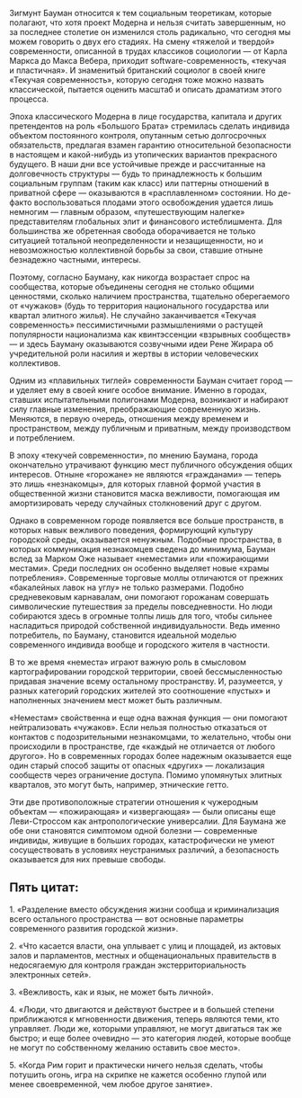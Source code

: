 Зигмунт Бауман относится к тем социальным теоретикам, которые полагают, что хотя проект Модерна и нельзя считать завершенным, но за последнее столетие он изменился столь радикально, что сегодня мы можем говорить о двух его стадиях. На смену «тяжелой и твердой» современности, описанной в трудах классиков социологии — от Карла Маркса до Макса Вебера, приходит software-современность, «текучая и пластичная». И знаменитый британский социолог в своей книге «Текучая современность», которую сегодня тоже можно назвать классической, пытается оценить масштаб и описать драматизм этого процесса.  


Эпоха классического Модерна в лице государства, капитала и других претендентов на роль «Большого Брата» стремилась сделать индивида объектом постоянного контроля, опутанным сетью долгосрочных обязательств, предлагая взамен гарантию относительной безопасности в настоящем и какой-нибудь из утопических вариантов прекрасного будущего. В наши дни все устойчивые прежде и рассчитанные на долговечность структуры — будь то принадлежность к большим социальным группам (таким как класс) или паттерны отношений в приватной сфере — оказываются в «расплавленном» состоянии. Но де-факто воспользоваться плодами этого освобождения удается лишь немногим — главным образом, «путешествующим налегке» представителям глобальных элит и финансового истеблишмента. Для большинства же обретенная свобода оборачивается не только ситуацией тотальной неопределенности и незащищенности, но и невозможностью коллективной борьбы за свои, ставшие отныне безнадежно частными, интересы. 

Поэтому, согласно Бауману, как никогда возрастает спрос на сообщества, которые объединены сегодня не столько общими ценностями, сколько наличием пространства, тщательно оберегаемого от «чужаков» (будь то территория национального государства или квартал элитного жилья). Не случайно заканчивается «Текучая современность» пессимистичными размышлениями о растущей популярности национализма как квинтэссенции «взрывных сообществ» — и здесь Бауману оказываются созвучными идеи Рене Жирара об учредительной роли насилия и жертвы в истории человеческих коллективов.

Одним из «плавильных тиглей» современности Бауман считает город — и уделяет ему в своей книге особое внимание. Именно в городах, ставших испытательными полигонами Модерна, возникают и набирают силу главные изменения, преображающие современную жизнь. Меняются, в первую очередь, отношения между временем и пространством, между публичным и приватным, между производством и потреблением. 

В эпоху «текучей современности», по мнению Баумана, города окончательно утрачивают функцию мест публичного обсуждения общих интересов. Отныне «горожане» не являются «гражданами» — теперь это лишь «незнакомцы», для которых главной формой участия в общественной жизни становится маска вежливости, помогающая им амортизировать череду случайных столкновений друг с другом. 

Однако в современном городе появляется все больше пространств, в которых навык вежливого поведения, формирующий культуру городской среды, оказывается ненужным. Подобные пространства, в которых коммуникация незнакомцев сведена до минимума, Бауман вслед за Марком Оже называет «неместами» или «пожирающими местами». Среди последних он особенно выделяет новые «храмы потребления». Современные торговые моллы отличаются от прежних «бакалейных лавок на углу» не только размерами. Подобно средневековым карнавалам, они помогают горожанам совершать символические путешествия за пределы повседневности. Но люди собираются здесь в огромные толпы лишь для того, чтобы сильнее насладиться природой собственной индивидуальности. Ведь именно потребитель, по Бауману, становится идеальной моделью современного индивида вообще и городского жителя в частности. 

В то же время «неместа» играют важную роль в смысловом картографировании городской территории, своей бессмысленностью придавая значение всему остальному пространству. И, разумеется, у разных категорий городских жителей это соотношение «пустых» и наполненных значением мест может быть различным.

«Неместам» свойственна и еще одна важная функция — они помогают нейтрализовать «чужаков». Если нельзя полностью отказаться от контактов с подозрительными незнакомцами, то желательно, чтобы они происходили в пространстве, где «каждый не отличается от любого другого». Но в современных городах более надежным оказывается еще один старый способ защиты от опасных «других» — локализация сообществ через ограничение доступа. Помимо упомянутых элитных кварталов, это могут быть, например, этнические гетто. 

Эти две противоположные стратегии отношения к чужеродным объектам — «пожирающая» и «извергающая» — были описаны еще Леви-Строссом как антропологические универсалии. Для Баумана же обе они становятся симптомом одной болезни — современные индивиды, живущие в больших городах, катастрофически не умеют сосуществовать в условиях неустранимых различий, а безопасность оказывается для них превыше свободы.

## Пять цитат:  


1\. «Разделение вместо обсуждения жизни сообща и криминализация всего остального пространства — вот основные параметры современного развития городской жизни».

2\. «Что касается власти, она уплывает с улиц и площадей, из актовых залов и парламентов, местных и общенациональных правительств в недосягаемую для контроля граждан экстерриториальность электронных сетей».

3\. «Вежливость, как и язык, не может быть личной».

4\. «Люди, что двигаются и действуют быстрее и в большей степени приближаются к мгновенности движения, теперь являются теми, кто управляет. Люди же, которыми управляют, не могут двигаться так же быстро; и еще более очевидно — это категория людей, которые вообще не могут по собственному желанию оставить свое место». 

5\. «Когда Рим горит и практически ничего нельзя сделать, чтобы потушить огонь, игра на скрипке не кажется особенно глупой или менее своевременной, чем любое другое занятие».
